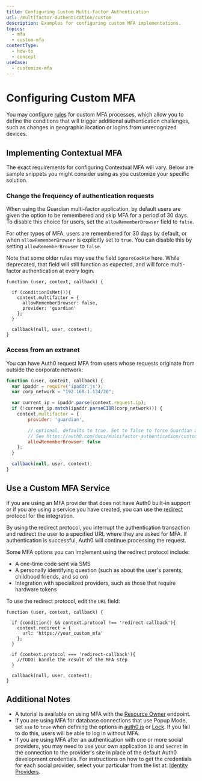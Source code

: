 ```yaml
---
title: Configuring Custom Multi-factor Authentication
url: /multifactor-authentication/custom
description: Examples for configuring custom MFA implementations.
topics:
  - mfa
  - custom-mfa
contentType:
  - how-to
  - concept
useCase:
  - customize-mfa
---
```

# Configuring Custom MFA

You may configure [rules](/rules) for custom MFA processes, which allow you to define the conditions that will trigger additional authentication challenges, such as changes in geographic location or logins from unrecognized devices.

## Implementing Contextual MFA

The exact requirements for configuring Contextual MFA will vary. Below are sample snippets you might consider using as you customize your specific solution.

### Change the frequency of authentication requests

When using the Guardian multi-factor application, by default users are given the option to be remembered and skip MFA for a period of 30 days. To disable this choice for users, set the `allowRememberBrowser` field to `false`.

For other types of MFA, users are remembered for 30 days by default, or when `allowRememberBrowser` is explicitly set to `true`. You can disable this by setting `allowRememberBrowser` to `false`.

Note that some older rules may use the field `ignoreCookie` here. While deprecated, that field will still function as expected, and will force multi-factor authentication at every login.

```JS
function (user, context, callback) {

  if (conditionIsMet()){
    context.multifactor = {
      allowRememberBrowser: false,
      provider: 'guardian'
    };
  }

  callback(null, user, context);
}
```

### Access from an extranet

You can have Auth0 request MFA from users whose requests originate from outside the corporate network:

```js
function (user, context, callback) {
  var ipaddr = require('ipaddr.js');
  var corp_network = "192.168.1.134/26";

  var current_ip = ipaddr.parse(context.request.ip);
  if (!current_ip.match(ipaddr.parseCIDR(corp_network))) {
    context.multifactor = {
        provider: 'guardian',

        // optional, defaults to true. Set to false to force Guardian authentication every time.
        // See https://auth0.com/docs/multifactor-authentication/custom#change-the-frequency-of-authentication-requests for details
        allowRememberBrowser: false
    };
  }

  callback(null, user, context);
}
```

## Use a Custom MFA Service

If you are using an MFA provider that does not have Auth0 built-in support or if you are using a service you have created, you can use the [redirect](/rules/redirect) protocol for the integration.

By using the redirect protocol, you interrupt the authentication transaction and redirect the user to a specified URL where they are asked for MFA. If authentication is successful, Auth0 will continue processing the request.

Some MFA options you can implement using the redirect protocol include:

* A one-time code sent via SMS
* A personally identifying question (such as about the user's parents, childhood friends, and so on)
* Integration with specialized providers, such as those that require hardware tokens

To use the redirect protocol, edit the `URL` field:

```JS
function (user, context, callback) {

  if (condition() && context.protocol !== 'redirect-callback'){
    context.redirect = {
      url: 'https://your_custom_mfa'
    };
  }

  if (context.protocol === 'redirect-callback'){
    //TODO: handle the result of the MFA step
  }

  callback(null, user, context);
}
```

## Additional Notes

* A tutorial is available on using MFA with the [Resource Owner](/api-auth/tutorials/multifactor-resource-owner-password) endpoint.
* If you are using MFA for database connections that use Popup Mode, set `sso` to `true` when defining the options in [auth0.js](/libraries/auth0js) or [Lock](/libraries/lock). If you fail to do this, users will be able to log in without MFA.
* If you are using MFA after an authentication with one or more social providers, you may need to use your own application `ID` and `Secret` in the connection to the provider's site in place of the default Auth0 development credentials. For instructions on how to get the credentials for each social provider, select your particular from the list at: [Identity Providers](/identityproviders).
